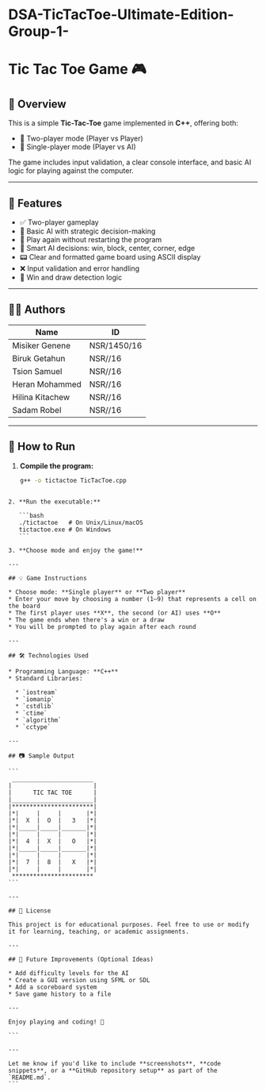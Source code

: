 # DSA-TicTacToe-Ultimate-Edition-Group-1-
# Tic Tac Toe Game 🎮

## 📌 Overview

This is a simple **Tic-Tac-Toe** game implemented in **C++**, offering both:
- 👥 Two-player mode (Player vs Player)
- 🤖 Single-player mode (Player vs AI)

The game includes input validation, a clear console interface, and basic AI logic for playing against the computer.

---

## 📁 Features

- ✅ Two-player gameplay
- 🤖 Basic AI with strategic decision-making
- 🔁 Play again without restarting the program
- 🧠 Smart AI decisions: win, block, center, corner, edge
- 📟 Clear and formatted game board using ASCII display
- ❌ Input validation and error handling
- 🎯 Win and draw detection logic

---

## 👨‍💻 Authors

| Name               | ID             |
|--------------------|----------------|
| Misiker Genene     | NSR/1450/16    |
| Biruk Getahun      | NSR//16        |
| Tsion Samuel       | NSR//16        |
| Heran Mohammed     | NSR//16        |
| Hilina Kitachew    | NSR//16        |
| Sadam Robel        | NSR//16        |

---

## 🚀 How to Run

1. **Compile the program:**

   ```bash
   g++ -o tictactoe TicTacToe.cpp
````

2. **Run the executable:**

   ```bash
   ./tictactoe   # On Unix/Linux/macOS
   tictactoe.exe # On Windows
   ```

3. **Choose mode and enjoy the game!**

---

## 💡 Game Instructions

* Choose mode: **Single player** or **Two player**
* Enter your move by choosing a number (1–9) that represents a cell on the board
* The first player uses **X**, the second (or AI) uses **O**
* The game ends when there's a win or a draw
* You will be prompted to play again after each round

---

## 🛠 Technologies Used

* Programming Language: **C++**
* Standard Libraries:

  * `iostream`
  * `iomanip`
  * `cstdlib`
  * `ctime`
  * `algorithm`
  * `cctype`

---

## 📷 Sample Output

```
 _______________________
|                       |
|      TIC TAC TOE      |
|_______________________|
|***********************|
|*|     |     |       |*|
|*|  X  |  O  |   3   |*|
|*|_____|_____|_______|*|
|*|     |     |       |*|
|*|  4  |  X  |   O   |*|
|*|_____|_____|_______|*|
|*|     |     |       |*|
|*|  7  |  8  |   X   |*|
|*|     |     |       |*|
 ***********************
```

---

## 📃 License

This project is for educational purposes. Feel free to use or modify it for learning, teaching, or academic assignments.

---

## 🧠 Future Improvements (Optional Ideas)

* Add difficulty levels for the AI
* Create a GUI version using SFML or SDL
* Add a scoreboard system
* Save game history to a file

---

Enjoy playing and coding! 🚀

```

---

Let me know if you'd like to include **screenshots**, **code snippets**, or a **GitHub repository setup** as part of the `README.md`.
```

